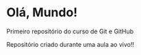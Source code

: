 # Olá, Mundo!
 Primeiro repositório do curso de Git e GitHub

 Repositório criado durante uma aula ao vivo!!
